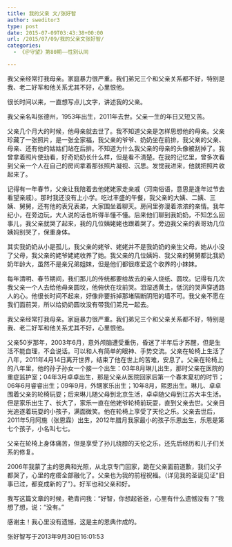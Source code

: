 ```yaml
---
title: 我的父亲 文/张好智
author: sweditor3
type: post
date: 2015-07-09T03:43:38+00:00
url: /2015/07/09/我的父亲文张好智/
categories:
  - 《＠守望》第80期——性别认同

---
```

我父亲经常打我母亲。家庭暴力很严重。我们弟兄三个和父亲关系都不好，特别是我、老二好军和他关系尤其不好，心里恨他。

<!--more-->

很长时间以来，一直想写点儿文字，讲述我的父亲。

我父亲名叫张德州，1953年出生，2011年去世。父亲一生的年日又短又苦。

父亲几个月大的时候，他母亲就去世了。我不知道父亲是怎样思想他的母亲。父亲珍藏了一张照片，是一张全家福，我父亲的爷爷、奶奶坐在前排，我父亲的父亲、母亲、还有他的姑姑们站在后排。不知道为什么我父亲的母亲的头像被刮掉了。我曾拿着照片使劲看，好奇奶奶长什么样，但是看不清楚。在我的记忆里，曾多次看到父亲一个人在自己的房间拿着那张照片凝视、沉思。发觉我进来，他就把照片收起来了。

记得有一年春节，父亲让我陪着去他姥姥家走亲戚（河南俗语，意思是逢年过节去看望亲戚）。那时我还没有上小学。吃过丰盛的午餐，我父亲的大姨、二姨、三姨、舅舅，还有他的表兄表弟，大家围坐着聊天。房间里弥漫着浓浓的亲情。我年纪小，在旁边玩，大人说的话也听得半懂不懂。后来他们聊到我奶奶，不知怎么回事儿，我父亲就哭了起来，我的几位姨姥姥也跟着哭了。旁边我父亲的表哥劝几位姨妈别哭了，保重身体。

其实我奶奶从小是孤儿，我父亲的姥爷、姥姥并不是我奶奶的亲生父母。她从小没了父母，我父亲的姥爷姥姥收养了她。我父亲的几位姨妈、我父亲的舅舅都比我奶奶年龄大，虽然不是亲兄弟姐妹，但是他们都很疼爱这个收养的小妹妹。

每年清明、春节期间，我们那儿的传统都要给故去的亲人烧纸、圆坟。记得有几次我父亲一个人去给他母亲圆坟，他俯伏在坟前哭。泪湿透黄土，低沉的哭声穿透路人的心。他很长时间不起来，好像非要拆掉那堵隔断阴阳的墙不可。我父亲不愿在我们面前哭，所以给奶奶圆坟没有带我们弟兄一起去。

我父亲经常打我母亲。家庭暴力很严重。我们弟兄三个和父亲关系都不好，特别是我、老二好军和他关系尤其不好，心里恨他。

父亲50岁那年，2003年6月，意外颅脑遭受重伤，昏迷了半年后才苏醒，但是生活不能自理，不会说话。可以和人有简单的眼神、手势交流。父亲在轮椅上生活了八年，2011年4月14日离开世界，结束了他在世上的苦难，安息了。父亲在轮椅上的八年里，他的孙子孙女一个接一个出生：03年8月琳儿出生，那时父亲在医院的重症监护室；04年3月卓卓出生，那是父亲从医院回家后第一个春末夏初的时节；06年6月睿睿出生；09年9月，外甥家乐出生；10年8月，熙恩出生。琳儿、卓卓围着父亲的轮椅玩耍；后来琳儿随父母到北京生活，卓卓随父母到江苏大丰生活。但是家乐出生了、长大了，家乐一直在他姥爷轮椅前玩耍，直到父亲去世。父亲目光追逐着玩耍的小孩子，满面微笑。他在轮椅上享受了天伦之乐。父亲去世后，2011年5月阿施（张恩霖）出生，2012年腊月我家最小的孩子乐恩出生，乐恩是第七个孩子，小名叫七七。

父亲在轮椅上身体痛苦，但是享受了孙儿绕膝的天伦之乐，还先后经历和儿子们关系的修复。

2006年我蒙了主的恩典和光照，从北京专门回家，跪在父亲面前道歉，我们父子都哭了，心里的疙瘩全部融化了。父亲也为我的前程祝福。（详见我的圣诞见证“旧事已过，都变成新的了”）。好军也和父亲和好。

我写这篇文章的时候，艳青问我：“好智，你想起爸爸，心里有什么遗憾没有？”我想了想，说：“没有。”

感谢主！我心里没有遗憾，这是主的恩典作成的。

张好智写于2013年9月30日16:01:53